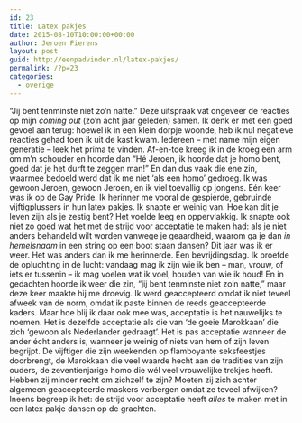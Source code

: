 ```yaml
---
id: 23
title: Latex pakjes
date: 2015-08-10T10:00:00+00:00
author: Jeroen Fierens
layout: post
guid: http://eenpadvinder.nl/latex-pakjes/
permalink: /?p=23
categories:
  - overige
---
```

“Jij bent tenminste niet zo’n natte.” Deze uitspraak vat ongeveer de reacties op mijn *coming out* (zo’n acht jaar geleden) samen. Ik denk er met een goed gevoel aan terug: hoewel ik in een klein dorpje woonde, heb ik nul negatieve reacties gehad toen ik uit de kast kwam. Iedereen – met name mijn eigen generatie – leek het prima te vinden. Af-en-toe kreeg ik in de kroeg een arm om m’n schouder en hoorde dan “Hé Jeroen, ik hoorde dat je homo bent, goed dat je het durft te zeggen man!” En dan dus vaak die ene zin, waarmee bedoeld werd dat ik me niet ‘als een homo’ gedroeg. Ik was gewoon Jeroen, gewoon Jeroen, en ik viel toevallig op jongens.  Eén keer was ik op de Gay Pride. Ik herinner me vooral de gespierde, gebruinde vijftigplussers in hun latex pakjes. Ik snapte er weinig van. Hoe kan dit je leven zijn als je zestig bent? Het voelde leeg en oppervlakkig. Ik snapte ook niet zo goed wat het met de strijd voor acceptatie te maken had: als je niet anders behandeld wilt worden vanwege je geaardheid, waarom ga je dan *in hemelsnaam* in een string op een boot staan dansen?  Dit jaar was ik er weer. Het was anders dan ik me herinnerde. Een bevrijdingsdag. Ik proefde de opluchting in de lucht: vandaag mag ik zijn wie ik ben – man, vrouw, of iets er tussenin – ik mag voelen wat ik voel, houden van wie ik houd! En in gedachten hoorde ik weer die zin, “jij bent tenminste niet zo’n natte,” maar deze keer maakte hij me droevig.  Ik werd geaccepteerd omdat ik niet teveel afweek van de norm, omdat ik paste binnen de reeds geaccepteerde kaders. Maar hoe blij ik daar ook mee was, acceptatie is het nauwelijks te noemen. Het is dezelfde acceptatie als die van ‘de goeie Marokkaan’ die zich ‘gewoon als Nederlander gedraagt’. Het is pas acceptatie wanneer de ander écht anders is, wanneer je weinig of niets van hem of zijn leven begrijpt. De vijftiger die zijn weekenden op flamboyante seksfeestjes doorbrengt, de Marokkaan die veel waarde hecht aan de tradities van zijn ouders, de zeventienjarige homo die wél veel vrouwelijke trekjes heeft. Hebben zij minder recht om zichzelf te zijn? Moeten zij zich achter algemeen geaccepteerde maskers verbergen omdat ze teveel afwijken? Ineens begreep ik het: de strijd voor acceptatie heeft *alles* te maken met in een latex pakje dansen op de grachten.